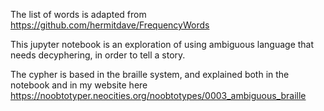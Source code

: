 The list of words is adapted from https://github.com/hermitdave/FrequencyWords

This jupyter notebook is an exploration of using ambiguous language that needs decyphering, in order to tell a story.

The cypher is based in the braille system, and explained both in the notebook and in my website here https://noobtotyper.neocities.org/noobtotypes/0003_ambiguous_braille
